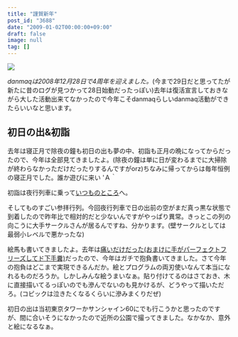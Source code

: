 ```yaml
---
title: "謹賀新年"
post_id: "3688"
date: "2009-01-02T00:00:00+09:00"
draft: false
image: null
tag: []
---
```



![](/image/photo/sunrise2009.jpg)

_danmaqは2008年12月28日で4周年を迎えました。_(今まで29日だと思ってたが新たに昔のログが見つかって28日始動だったっぽい)去年は復活宣言しておきながら大した活動出来てなかったので今年こそdanmaqらしいdanmaq活動ができたらいいなと思います。

## 初日の出&初詣

去年は寝正月で除夜の鐘も初日の出も夢の中、初詣も正月の晩になってからだったので、今年は全部見てきましたよ。(除夜の鐘は単に日が変わるまでに大掃除が終わらなかっただけだったりするんですがorz)ちなみに帰ってからは毎年恒例の寝正月でした。誰か遊びに来い 'Ａ｀

初詣は夜行列車に乗って[いつものところ](/image/photo/kame.jpg)へ。

そしてものすごい参拝行列。今回夜行列車で日の出前の空がまだ真っ黒な状態で到着したので昨年比で相対的だと少ないんですがやっぱり異常。きっとこの列の向こうに大手サークルさんが居るんですね、分かります。(壁サークルとしては最弱小レベルで悪かったな)

絵馬も書いてきましたよ。去年は[痛いだけだった(おまけに手がパーフェクトフリーズしてド下手糞)](/image/photo/ls2008.jpg)だったので、今年はガチで抱負書いてきました。さて今年の抱負はどこまで実現できるんだか。絵とプログラムの両刃使いなんて本当になれるものだろうか。しかしみんな絵うまいなぁ。貼り付けてるのはさておき、木に直接描いてるっぽいのでも滲んでないのも見かけるが、どうやって描いただろ。(コピックは泣きたくなるくらいに滲みまくりだぜ)

初日の出は当初東京タワーかサンシャイン60にでも行こうかと思ったのですが、間に合いそうになかったので近所の公園で撮ってきました。なかなか、意外と絵になるなぁ。
